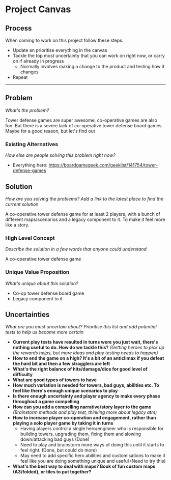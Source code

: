 # Project Canvas

## Process

When coming to work on this project follow these steps:

- Update an prioritise everything in the canvas
- Tackle the top most uncertainty that you can work on right now, or carry on if already in progress
  - Normally involves making a change to the product and testing how it changes
- Repeat

---

## Problem

_What's the problem?_

Tower defense games are super awesome, co-operative games are also fun. But there is a severe lack of co-operative tower defense board games. Maybe for a good reason, but let's find out

### Existing Alternatives

_How else are people solving this problem right now?_

- Everything here: https://boardgamegeek.com/geeklist/141754/tower-defense-games

## Solution

_How are you solving the problems? Add a link to the latest place to find the current solution_

A co-operative tower defense game for at least 2 players, with a bunch of different maps/scenarios and a legacy component to it. To make it feel more like a story.

### High Level Concept

_Describe the solution in a few words that anyone could understand_

A co-operative tower defense game

### Unique Value Proposition

_What's unique about this solution?_

- Co-op tower defense board game
- Legacy component to it

## Uncertainties

_What are you most uncertain about? Prioritise this list and add potential tests to help us become more certain_

- **Current play tests have resulted in turns were you just wait, there's nothing useful to do. How do we tackle this?** _(Getting heroes to pick up the rewards helps, but more ideas and play testing needs to happen)_
- **How to end the game on a high? It's a bit of an anticlimax if you defeat the hard bit and then a few stragglers are left**
- **What's the right balance of hits/damage/dice for good level of difficulty**
- **What are good types of towers to have**
- **How much variation is needed for towers, bad guys, abilities etc. To feel like there's enough unique scenarios to play**
- **Is there enough uncertainty and player agency to make every phase throughout a game compelling**
- **How can you add a compelling narrative/story layer to the game** _(Brainstorm methods and play test, thinking more about legacy atm)_
- **How to increase player co-operation and engagement, rather than playing a solo player game by taking it in turns**
  - Having players control a single hero/engineer who is responsible for building towers, upgrading them, fixing them and slowing down/attacking bad guys (Done)
  - Need to play and brainstorm more ways of doing this until it starts to feel right. (Done, but could do more)
  - May need to add specific hero abilities and customisations to make it feel like you are doing something unique and useful (Need to try this)
- **What's the best way to deal with maps? Book of fun custom maps (A3/folded), or tiles to put together?**
